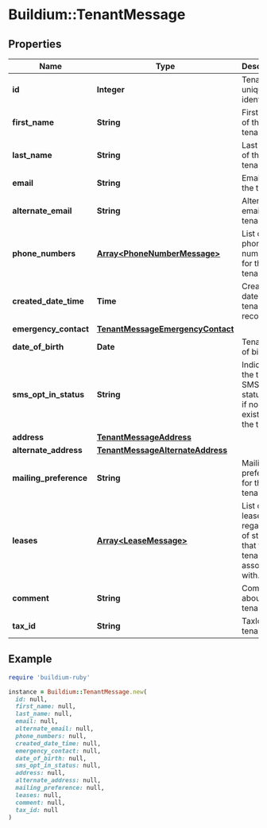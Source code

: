 # Buildium::TenantMessage

## Properties

| Name | Type | Description | Notes |
| ---- | ---- | ----------- | ----- |
| **id** | **Integer** | Tenant unique identifier. | [optional] |
| **first_name** | **String** | First name of the tenant. | [optional] |
| **last_name** | **String** | Last name of the tenant. | [optional] |
| **email** | **String** | Email for the tenant. | [optional] |
| **alternate_email** | **String** | Alternate email of the tenant. | [optional] |
| **phone_numbers** | [**Array&lt;PhoneNumberMessage&gt;**](PhoneNumberMessage.md) | List of phone numbers for the tenant. | [optional] |
| **created_date_time** | **Time** | Created date of this tenant record. | [optional] |
| **emergency_contact** | [**TenantMessageEmergencyContact**](TenantMessageEmergencyContact.md) |  | [optional] |
| **date_of_birth** | **Date** | Tenant date of birth. | [optional] |
| **sms_opt_in_status** | **String** | Indicates the tenants SMS opt in status. Null if no status exists for the tenant. | [optional] |
| **address** | [**TenantMessageAddress**](TenantMessageAddress.md) |  | [optional] |
| **alternate_address** | [**TenantMessageAlternateAddress**](TenantMessageAlternateAddress.md) |  | [optional] |
| **mailing_preference** | **String** | Mailing preference for the tenant. | [optional] |
| **leases** | [**Array&lt;LeaseMessage&gt;**](LeaseMessage.md) | List of leases, regardless of status, that the tenant is associated with. | [optional] |
| **comment** | **String** | Comments about the tenant. | [optional] |
| **tax_id** | **String** | TaxId of the tenant. | [optional] |

## Example

```ruby
require 'buildium-ruby'

instance = Buildium::TenantMessage.new(
  id: null,
  first_name: null,
  last_name: null,
  email: null,
  alternate_email: null,
  phone_numbers: null,
  created_date_time: null,
  emergency_contact: null,
  date_of_birth: null,
  sms_opt_in_status: null,
  address: null,
  alternate_address: null,
  mailing_preference: null,
  leases: null,
  comment: null,
  tax_id: null
)
```


